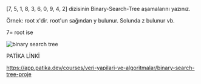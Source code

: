 [7, 5, 1, 8, 3, 6, 0, 9, 4, 2] dizisinin Binary-Search-Tree aşamalarını yazınız.

Örnek: root x'dir. root'un sağından y bulunur. Solunda z bulunur vb.

7= root ise


![binary search tree](https://user-images.githubusercontent.com/109232421/181251345-2c1620f7-55c1-4b2d-b44d-3def5277f734.png)


PATİKA LİNKİ

https://app.patika.dev/courses/veri-yapilari-ve-algoritmalar/binary-search-tree-proje
                                       
